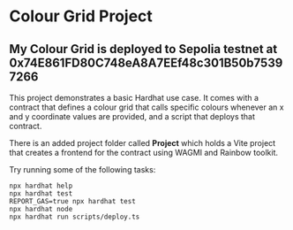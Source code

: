 # Colour Grid Project
## My Colour Grid is deployed to Sepolia testnet at 0x74E861FD80C748eA8A7EEf48c301B50b75397266

This project demonstrates a basic Hardhat use case. It comes with a contract that defines a colour grid that calls specific colours whenever an x and y coordinate values are provided, and a script that deploys that contract.

There is an added project folder called **Project** which holds a Vite project that creates a frontend for the contract using WAGMI and Rainbow toolkit.

Try running some of the following tasks:

```shell
npx hardhat help
npx hardhat test
REPORT_GAS=true npx hardhat test
npx hardhat node
npx hardhat run scripts/deploy.ts
```
